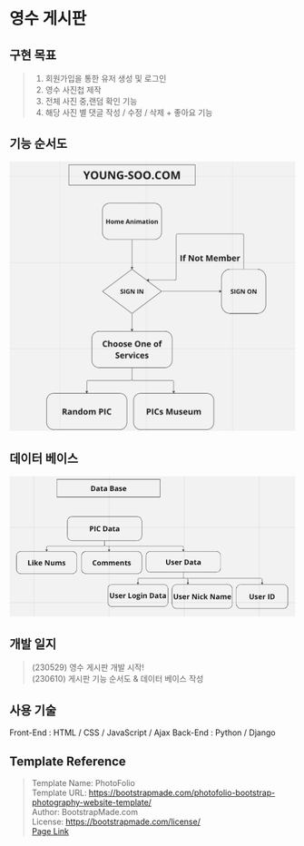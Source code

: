 # 영수 게시판

## 구현 목표
> 1. 회원가입을 통한 유저 생성 및 로그인
> 2. 영수 사진첩 제작
> 3. 전체 사진 중,랜덤 확인 기능
> 4. 해당 사진 별 댓글 작성 / 수정 / 삭제 + 좋아요 기능

## 기능 순서도
<img src="./Index/Function_Flow_Chart.png">

## 데이터 베이스
<img src="./Index/Data_Base.png">

## 개발 일지
> (230529) 영수 게시판 개발 시작!      
> (230610) 게시판 기능 순서도 & 데이터 베이스 작성

## 사용 기술
Front-End : HTML / CSS / JavaScript / Ajax
Back-End : Python / Django 

## Template Reference
> Template Name: PhotoFolio   
> Template URL: https://bootstrapmade.com/photofolio-bootstrap-photography-website-template/  
> Author: BootstrapMade.com   
> License: https://bootstrapmade.com/license/  
> [Page Link](https://bootstrapmade.com/bootstrap-photography-website-templates/)

